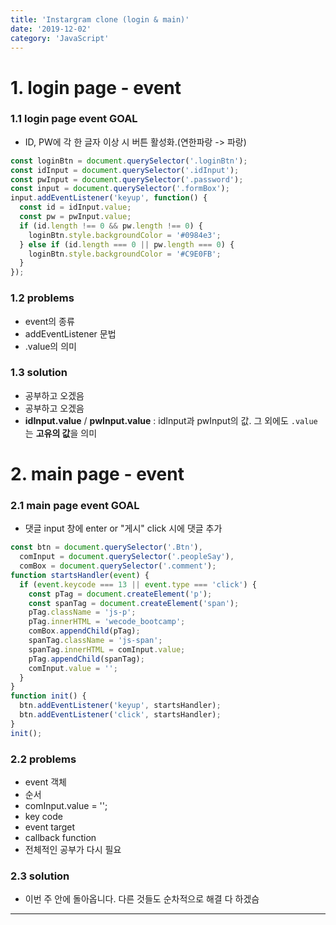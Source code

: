 ```yaml
---
title: 'Instargram clone (login & main)'
date: '2019-12-02'
category: 'JavaScript'
---
```


# 1. login page - event

### 1.1 login page event GOAL

- ID, PW에 각 한 글자 이상 시 버튼 활성화.(연한파랑 -> 파랑)

```javascript
const loginBtn = document.querySelector('.loginBtn');
const idInput = document.querySelector('.idInput');
const pwInput = document.querySelector('.password');
const input = document.querySelector('.formBox');
input.addEventListener('keyup', function() {
  const id = idInput.value;
  const pw = pwInput.value;
  if (id.length !== 0 && pw.length !== 0) {
    loginBtn.style.backgroundColor = '#0984e3';
  } else if (id.length === 0 || pw.length === 0) {
    loginBtn.style.backgroundColor = '#C9E0FB';
  }
});
```

### 1.2 problems

- event의 종류
- addEventListener 문법
- .value의 의미

### 1.3 solution

- 공부하고 오겠음
- 공부하고 오겠음
- **idInput.value** / **pwInput.value** : idInput과 pwInput의 값. 그 외에도 `.value`는 **고유의 값**을 의미

# 2. main page - event

### 2.1 main page event GOAL

- 댓글 input 창에 enter or "게시" click 시에 댓글 추가

```javascript
const btn = document.querySelector('.Btn'),
  comInput = document.querySelector('.peopleSay'),
  comBox = document.querySelector('.comment');
function startsHandler(event) {
  if (event.keycode === 13 || event.type === 'click') {
    const pTag = document.createElement('p');
    const spanTag = document.createElement('span');
    pTag.className = 'js-p';
    pTag.innerHTML = 'wecode_bootcamp';
    comBox.appendChild(pTag);
    spanTag.className = 'js-span';
    spanTag.innerHTML = comInput.value;
    pTag.appendChild(spanTag);
    comInput.value = '';
  }
}
function init() {
  btn.addEventListener('keyup', startsHandler);
  btn.addEventListener('click', startsHandler);
}
init();
```

### 2.2 problems

- event 객체
- 순서
- comInput.value = '';
- key code
- event target
- callback function
- 전체적인 공부가 다시 필요

### 2.3 solution

- 이번 주 안에 돌아옵니다. 다른 것들도 순차적으로 해결 다 하겠슴

---
